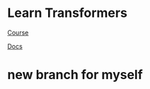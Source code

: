# Learn Transformers

[Course](https://www.udemy.com/course/nlp-with-transformers/?couponCode=MEDIUM)

[Docs](https://jamescalam.github.io/transformers/)
# new branch for myself
